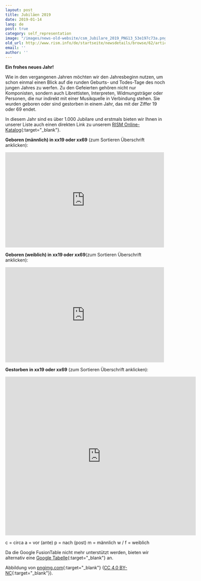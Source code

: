 ```yaml
---
layout: post
title: Jubiläen 2019
date: 2019-01-14
lang: de
post: true
category: self_representation
image: "/images/news-old-website/csm_Jubilare_2019_PNG13_53e197c73a.png"
old_url: http://www.rism.info/de/startseite/newsdetails/browse/62/article/64/musical-anniversaries-in-2019.html
email: ''
author: ''
---
```



**Ein frohes neues Jahr!**

Wie in den vergangenen Jahren möchten wir den Jahresbeginn nutzen, um schon einmal einen Blick auf die runden Geburts- und Todes-Tage des noch jungen Jahres zu werfen. Zu den Gefeierten gehören nicht nur Komponisten, sondern auch Librettisten, Interpreten, Widmungsträger oder Personen, die nur indirekt mit einer Musikquelle in Verbindung stehen. Sie wurden geboren oder sind gestorben in einem Jahr, das mit der Ziffer 19 oder 69 endet.

In diesem Jahr sind es über 1.000 Jubilare und erstmals bieten wir Ihnen in unserer Liste auch einen direkten Link zu unserem [RISM Online-Katalog](https://opac.rism.info/){:target="_blank"}.



**Geboren (männlich) in xx19 oder xx69** (zum Sortieren Überschrift anklicken):

<iframe width="500" height="300" scrolling="yes" frameborder="no" src="https://fusiontables.google.com/embedviz?viz=GVIZ&amp;t=TABLE&amp;q=select+col0%2C+col1%2C+col2+from+1wNjNF-vUfyXnYmd1VLRgGs7vHKbYOEuRUWd-aEOa&amp;containerId=googft-gviz-canvas"></iframe>



**Geboren (weiblich) in xx19 oder xx69**(zum Sortieren Überschrift anklicken):

<iframe width="500" height="300" scrolling="yes" frameborder="no" src="https://fusiontables.google.com/embedviz?viz=GVIZ&amp;t=TABLE&amp;q=select+col0%2C+col1%2C+col2+from+160uhPgYDNL4F5Kn06pdz_wT1QIicnwI1yMv2aU8M&amp;containerId=googft-gviz-canvas"></iframe>



**Gestorben in xx19 oder xx69** (zum Sortieren Überschrift anklicken):

<iframe width="600" height="500" scrolling="yes" frameborder="no" src="https://fusiontables.google.com/embedviz?viz=GVIZ&amp;t=TABLE&amp;q=select+col0%2C+col1%2C+col2%2C+col3+from+1AlNG_rBb3cRc8JfzO5ZgN2x3v0HgjrDAgPtyq8AT&amp;containerId=googft-gviz-canvas"></iframe>

c = circa
a = vor (ante)
p = nach (post)
m = männlich
w / f = weiblich



Da die Google FusionTable nicht mehr unterstützt werden, bieten wir alternativ eine [Google Tabelle](https://docs.google.com/spreadsheets/d/1S2a8yfSkNXQFWQDN7Jb2BiAKRmP0reI1dmTpgNgaPr8/edit?usp=sharing){:target="_blank"} an.



Abbildung von [pngimg.com](http://pngimg.com/download/68427){:target="_blank"} ([CC 4.0 BY-NC](https://creativecommons.org/licenses/by-nc/4.0/){:target="_blank"}).




